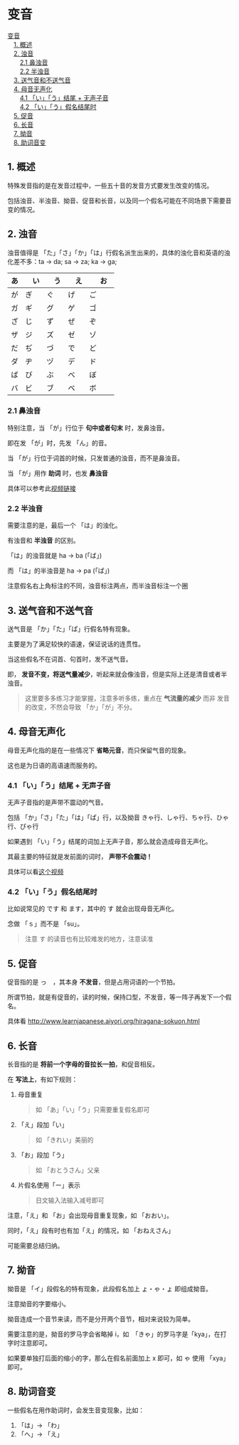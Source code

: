 # 变音

<!-- MDTOC maxdepth:6 firsth1:1 numbering:0 flatten:0 bullets:0 updateOnSave:1 -->

[变音](#变音)   
&emsp;[1. 概述](#1-概述)   
&emsp;[2. 浊音](#2-浊音)   
&emsp;&emsp;[2.1 鼻浊音](#21-鼻浊音)   
&emsp;&emsp;[2.2 半浊音](#22-半浊音)   
&emsp;[3. 送气音和不送气音](#3-送气音和不送气音)   
&emsp;[4. 母音无声化](#4-母音无声化)   
&emsp;&emsp;[4.1 「い」「う」结尾 + 无声子音](#41-「い」「う」结尾-无声子音)   
&emsp;&emsp;[4.2 「い」「う」假名结尾时](#42-「い」「う」假名结尾时)   
&emsp;[5. 促音](#5-促音)   
&emsp;[6. 长音](#6-长音)   
&emsp;[7. 拗音](#7-拗音)   
&emsp;[8. 助词音变](#8-助词音变)   

<!-- /MDTOC -->

## 1. 概述

特殊发音指的是在发音过程中，一些五十音的发音方式要发生改变的情况。

包括浊音、半浊音、拗音、促音和长音，以及同一个假名可能在不同场景下需要音变的情况。

## 2. 浊音

浊音值得是 「た」「さ」「か」「は」行假名派生出来的，具体的浊化音和英语的浊化差不多：ta -> da; sa -> za; ka -> ga;


| あ |　い |　う |　え |　お　|
|---|---|---|---|---|
| が | ぎ | ぐ | げ | ご |
| ガ | ギ | グ | ゲ | ゴ |
| ざ | じ | ず | ぜ | ぞ |
| ザ | ジ | ズ | ゼ | ゾ |
| だ | ぢ | づ | で | ど |
| ダ | ヂ | ヅ | デ | ド |
| ば | び | ぶ | べ | ぼ |
| バ | ビ | ブ | ベ | ボ |


### 2.1 鼻浊音

特别注意，当 「が」行位于 **句中或者句末** 时，发鼻浊音。

即在发 「が」时，先发 「ん」的音。

当 「が」行位于词首的时候，只发普通的浊音，而不是鼻浊音。

当 「が」用作 **助词** 时，也发 **鼻浊音**

具体可以参考此[视频链接](http://www.bilibili.com/video/av3488623/)

### 2.2 半浊音

需要注意的是，最后一个 「は」的浊化。

有浊音和 **半浊音** 的区别。

「は」的浊音就是 ha -> ba (「ば」)

而 「は」的半浊音是 ha -> pa (「ぱ」)

注意假名右上角标注的不同，浊音标注两点，而半浊音标注一个圈

## 3. 送气音和不送气音

送气音是 「か」「た」「ぱ」行假名特有现象。

主要是为了满足较快的语速，保证说话的连贯性。

当这些假名不在词首、句首时，发不送气音。

即， **发音不变，将送气量减少**，听起来就会像浊音，但是实际上还是清音或者半浊音。

> 这里要多多练习才能掌握，注意多听多练，重点在 **气流量的减少** 而非 发音的改变，不然会导致 「か」「が」不分。

## 4. 母音无声化

母音无声化指的是在一些情况下 **省略元音**，而只保留气音的现象。

这也是为日语的高语速而服务的。

### 4.1 「い」「う」结尾 + 无声子音

无声子音指的是声带不震动的气音。

包括 「か」「さ」「た」「は」「ぱ」行，以及拗音 きゃ行、しゃ行、ちゃ行、ひゃ行、ぴゃ行

如果遇到 「い」「う」结尾的词加上无声子音，那么就会造成母音无声化。

其最主要的特征就是发前面的词时， **声带不会震动！**

具体可以看[这个视频](https://jp.sonic-learning.com/2010/03/11/museika/)

### 4.2 「い」「う」假名结尾时

比如说常见的 です 和 ます，其中的 す 就会出现母音无声化。

念做 「ｓ」而不是 「su」。

> 注意 す 的读音也有比较难发的地方，注意读准


## 5. 促音

促音指的是 っ　，其本身 **不发音**，但是占用词语的一个节拍。

所谓节拍，就是有促音的，读的时候，保持口型，不发音，等一阵子再发下一个假名。

具体看 http://www.learnjapanese.aiyori.org/hiragana-sokuon.html

## 6. 长音

长音指的是 **将前一个字母的音拉长一拍**，和促音相反。

在 **写法上**，有如下规则：

1. 母音重复

    > 如 「あ」「い」「う」只需要重复假名即可
2. 「え」段加「い」

    > 如 「きれい」美丽的
3. 「お」段加「う」

    > 如 「おとうさん」父亲
4. 片假名使用「ー」表示

    > 日文输入法输入减号即可

注意，「え」和 「お」会出现母音重复现象，如 「おおい」。

同时，「え」段有时也有加「え」的情况，如 「おねえさん」

可能需要总结归纳。

## 7. 拗音

拗音是 「イ」段假名的特有现象，此段假名加上 ょ・ゃ・ょ 即组成拗音。

注意拗音的字要缩小。

拗音连成一个音节来读，而不是分开两个音节，相对来说较为简单。

需要注意的是，拗音的罗马字会省略掉 i，如　「きゃ」的罗马字是「kya」，在打字时注意即可。

如果要单独打后面的缩小的字，那么在假名前面加上 x 即可，如 ゃ 使用 「xya」即可。

## 8. 助词音变

一些假名在用作助词时，会发生音变现象，比如：

1. 「は」-> 「わ」
2. 「へ」-> 「え」
